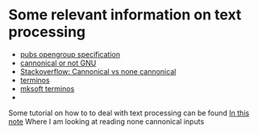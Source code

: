 
# Some relevant information on text processing 

- [pubs opengroup specification](https://pubs.opengroup.org/onlinepubs/9699919799/basedefs/V1_chap11.html)
- [cannonical or not GNU](https://www.gnu.org/software/libc/manual/html_node/Canonical-or-Not.html)
- [Stackoverflow: Cannonical vs none cannonical](https://stackoverflow.com/questions/358342/canonical-vs-non-canonical-terminal-input)
- [terminos](https://www.man7.org/linux/man-pages/man3/termios.3.html)
- [mksoft terminos](https://www.mkssoftware.com/docs/man5/struct_termios.5.asp)
- 

Some tutorial on how to to deal with text processing can be found [In this note](/langs/c++/IO) Where I am looking at reading none cannonical inputs 
